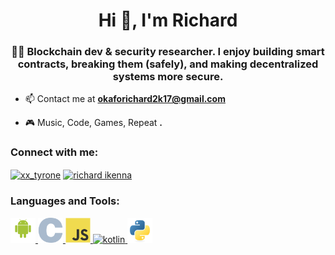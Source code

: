 <h1 align="center">Hi 👋, I'm Richard</h1>
<h3 align="center">👨‍💻 Blockchain dev & security researcher. I enjoy building smart contracts, breaking them (safely), and making decentralized systems more secure.</h3>

  
- 📫 Contact me at **okaforichard2k17@gmail.com**

- 🎮 Music, Code, Games, Repeat **.**

<h3 align="left">Connect with me:</h3>
<p align="left">
<a href="https://twitter.com/0x_xBT_" target="blank"><img align="center" src="https://raw.githubusercontent.com/rahuldkjain/github-profile-readme-generator/master/src/images/icons/Social/twitter.svg" alt="xx_tyrone" height="30" width="40" /></a>
<a href="https://linkedin.com/in/richard ikenna" target="blank"><img align="center" src="https://raw.githubusercontent.com/rahuldkjain/github-profile-readme-generator/master/src/images/icons/Social/linked-in-alt.svg" alt="richard ikenna" height="30" width="40" /></a>
</p>

<h3 align="left">Languages and Tools:</h3>
<link rel="stylesheet" type='text/css' href="https://cdn.jsdelivr.net/gh/devicons/devicon@latest/devicon.min.css" />
<p align="left"> <a href="https://developer.android.com" target="_blank" rel="noreferrer"> <img src="https://raw.githubusercontent.com/devicons/devicon/master/icons/android/android-original-wordmark.svg" alt="android" width="40" height="40"/> </a> <a href="https://www.cprogramming.com/" target="_blank" rel="noreferrer"> <img src="https://raw.githubusercontent.com/devicons/devicon/master/icons/c/c-original.svg" alt="c" width="40" height="40"/> </a> <a href="https://developer.mozilla.org/en-US/docs/Web/JavaScript" target="_blank" rel="noreferrer"> <img src="https://raw.githubusercontent.com/devicons/devicon/master/icons/javascript/javascript-original.svg" alt="javascript" width="40" height="40"/> </a> <a href="https://kotlinlang.org" target="_blank" rel="noreferrer"> <img src="https://www.vectorlogo.zone/logos/kotlinlang/kotlinlang-icon.svg" alt="kotlin" width="40" height="40"/> </a> <a href="https://www.python.org" target="_blank" rel="noreferrer"> <img src="https://raw.githubusercontent.com/devicons/devicon/master/icons/python/python-original.svg" alt="python" width="40" height="40"/> </a> <a href="https://reactjs.org/" target="_blank" rel="noreferrer">
<!--   <img src="https://raw.githubusercontent.com/devicons/devicon/master/icons/react/react-original-wordmark.svg" alt="react" width="40" height="40"/> </a> </p> -->
